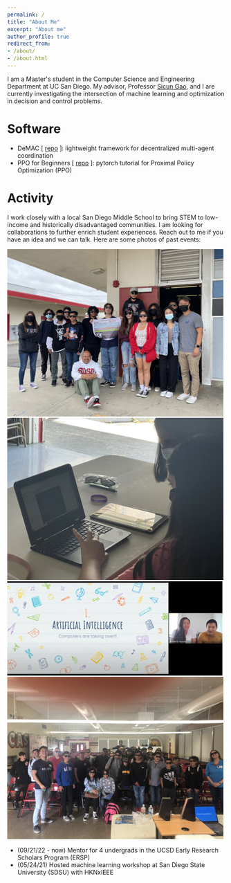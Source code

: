 ```yaml
---
permalink: /
title: "About Me"
excerpt: "About me"
author_profile: true
redirect_from:
- /about/
- /about.html
---
```

I am a Master's student in the Computer Science and Engineering Department at UC San Diego. My advisor, Professor
[Sicun Gao](https://scungao.github.io/), and I are currently investigating the intersection of machine learning and
optimization in decision and control problems.

# Software
- DeMAC [ [repo](https://github.com/ericyangyu/DeMAC) ]: lightweight framework for decentralized multi-agent coordination
- PPO for Beginners [ [repo](https://github.com/ericyangyu/PPO-for-Beginners) ]: pytorch tutorial for Proximal Policy Optimization (PPO)

# Activity
I work closely with a local San Diego Middle School to bring STEM to low-income and historically disadvantaged communities.
I am looking for collaborations to further enrich student experiences. Reach out to me if you have an idea
and we can talk. Here are some photos of past events:

<img src="./images/cpm/cpm_052722_0.jpg" width="500">
<img src="./images/cpm/cpm_052821_3.jpg" width="500">
<img src="./images/cpm/cpm_052321_inspire_1.jpg" width="500">
<img src="./images/cpm/cpm_022020_0.JPG" width="500">

- (09/21/22 - now) Mentor for 4 undergrads in the UCSD Early Research Scholars Program (ERSP)
- (05/24/21) Hosted machine learning workshop at San Diego State University (SDSU) with HKNxIEEE